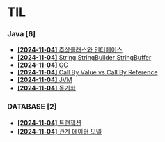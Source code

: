 # TIL
 
### Java [6]
- [**[2024-11-04]**  추상클래스와 인터페이스](https://github.com/A-lass/TIL/blob/main/Java/추상클래스와_인터페이스.md)
- [**[2024-11-04]**  String StringBuilder StringBuffer](https://github.com/A-lass/TIL/blob/main/Java/String_StringBuilder_StringBuffer.md)
- [**[2024-11-04]**  GC](https://github.com/A-lass/TIL/blob/main/Java/GC.md)
- [**[2024-11-04]**  Call By Value vs Call By Reference](https://github.com/A-lass/TIL/blob/main/Java/Call_By_Value_vs_Call_By_Reference.md)
- [**[2024-11-04]**  JVM](https://github.com/A-lass/TIL/blob/main/Java/JVM.md)
- [**[2024-11-04]**  동기화](https://github.com/A-lass/TIL/blob/main/Java/동기화.md)
### DATABASE [2]
- [**[2024-11-04]**  트랜잭션](https://github.com/A-lass/TIL/blob/main/DATABASE/트랜잭션.md)
- [**[2024-11-04]**  관계 데이터 모델](https://github.com/A-lass/TIL/blob/main/DATABASE/관계_데이터_모델.md)
